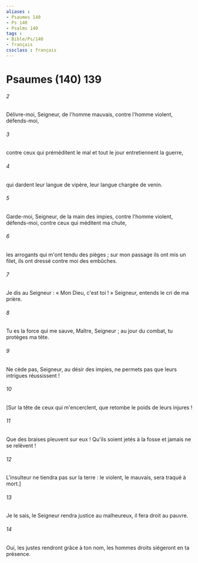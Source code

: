 ```yaml
---
aliases : 
- Psaumes 140
- Ps 140
- Psalms 140
tags : 
- Bible/Ps/140
- français
cssclass : français
---
```


# Psaumes (140) 139

###### 2
Délivre-moi, Seigneur, de l'homme mauvais, contre l'homme violent, défends-moi,
###### 3
contre ceux qui préméditent le mal et tout le jour entretiennent la guerre,
###### 4
qui dardent leur langue de vipère, leur langue chargée de venin.
###### 5
Garde-moi, Seigneur, de la main des impies, contre l'homme violent, défends-moi, contre ceux qui méditent ma chute,
###### 6
les arrogants qui m'ont tendu des pièges ; sur mon passage ils ont mis un filet, ils ont dressé contre moi des embûches.
###### 7
Je dis au Seigneur : « Mon Dieu, c'est toi ! » Seigneur, entends le cri de ma prière.
###### 8
Tu es la force qui me sauve, Maître, Seigneur ; au jour du combat, tu protèges ma tête.
###### 9
Ne cède pas, Seigneur, au désir des impies, ne permets pas que leurs intrigues réussissent !
###### 10
[Sur la tête de ceux qui m'encerclent, que retombe le poids de leurs injures !
###### 11
Que des braises pleuvent sur eux ! Qu'ils soient jetés à la fosse et jamais ne se relèvent !
###### 12
L'insulteur ne tiendra pas sur la terre : le violent, le mauvais, sera traqué à mort.]
###### 13
Je le sais, le Seigneur rendra justice au malheureux, il fera droit au pauvre.
###### 14
Oui, les justes rendront grâce à ton nom, les hommes droits siégeront en ta présence.
